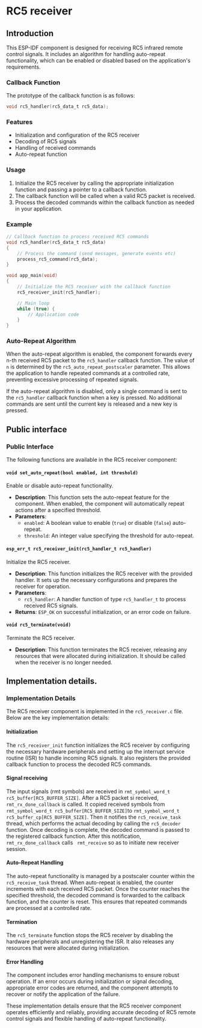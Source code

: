 # RC5 receiver
## Introduction

This ESP-IDF component is designed for receiving RC5 infrared remote control signals. It includes an algorithm for handling auto-repeat functionality, which can be enabled or disabled based on the application's requirements.

### Callback Function

The prototype of the callback function is as follows:

```c
void rc5_handler(rc5_data_t rc5_data);
```


### Features
- Initialization and configuration of the RC5 receiver
- Decoding of RC5 signals
- Handling of received commands
- Auto-repeat function

### Usage
1. Initialize the RC5 receiver by calling the appropriate initialization function and passing a pointer to a callback function.
2. The callback function will be called when a valid RC5 packet is received.
3. Process the decoded commands within the callback function as needed in your application.

### Example
```c
// Callback function to process received RC5 commands
void rc5_handler(rc5_data_t rc5_data)
{
    // Process the command (send messages, generate events etc)
    process_rc5_command(rc5_data);
}

void app_main(void)
{
    // Initialize the RC5 receiver with the callback function
    rc5_receiver_init(rc5_handler);

    // Main loop
    while (true) {
        // Application code
    }
}
```

### Auto-Repeat Algorithm

When the auto-repeat algorithm is enabled, the component forwards every n-th received RC5 packet to the `rc5_handler` callback function. The value of `n` is determined by the `rc5_auto_repeat_postscaler` parameter. This allows the application to handle repeated commands at a controlled rate, preventing excessive processing of repeated signals.

If the auto-repeat algorithm is disabled, only a single command is sent to the `rc5_handler` callback function when a key is pressed. No additional commands are sent until the current key is released and a new key is pressed.

## Public interface

### Public Interface

The following functions are available in the RC5 receiver component:

#### `void set_auto_repeat(bool enabled, int threshold)`

Enable or disable auto-repeat functionality.

- **Description**: This function sets the auto-repeat feature for the component. When enabled, the component will automatically repeat actions after a specified threshold.
- **Parameters**:
    - `enabled`: A boolean value to enable (`true`) or disable (`false`) auto-repeat.
    - `threshold`: An integer value specifying the threshold for auto-repeat.

#### `esp_err_t rc5_receiver_init(rc5_handler_t rc5_handler)`

Initialize the RC5 receiver.

- **Description**: This function initializes the RC5 receiver with the provided handler. It sets up the necessary configurations and prepares the receiver for operation.
- **Parameters**:
    - `rc5_handler`: A handler function of type `rc5_handler_t` to process received RC5 signals.
- **Returns**: `ESP_OK` on successful initialization, or an error code on failure.

#### `void rc5_terminate(void)`

Terminate the RC5 receiver.

- **Description**: This function terminates the RC5 receiver, releasing any resources that were allocated during initialization. It should be called when the receiver is no longer needed.

## Implementation details.

### Implementation Details

The RC5 receiver component is implemented in the `rc5_receiver.c` file. Below are the key implementation details:

#### Initialization

The `rc5_receiver_init` function initializes the RC5 receiver by configuring the necessary hardware peripherals and setting up the interrupt service routine (ISR) to handle incoming RC5 signals. It also registers the provided callback function to process the decoded RC5 commands.

#### Signal receiving

The input signals (rmt symbols) are received in `rmt_symbol_word_t rc5_buffer[RC5_BUFFER_SIZE]`. After a RC5 packet si received, `rmt_rx_done_callback` is called. It copied received symbols from `rmt_symbol_word_t rc5_buffer[RC5_BUFFER_SIZE]`to `rmt_symbol_word_t rc5_buffer_cp[RC5_BUFFER_SIZE]`. Then it notifies the `rc5_receive_task` thread, which performs the actual decoding by calling the `rc5_decoder` function. Once decoding is complete, the decoded command is passed to the registered callback function. After this notification, `rmt_rx_done_callback` calls ` rmt_receive` so as to initiate new receiver session.

#### Auto-Repeat Handling

The auto-repeat functionality is managed by a postscaler counter within the `rc5_receive_task` thread. When auto-repeat is enabled, the counter increments with each received RC5 packet. Once the counter reaches the specified threshold, the decoded command is forwarded to the callback function, and the counter is reset. This ensures that repeated commands are processed at a controlled rate.

#### Termination

The `rc5_terminate` function stops the RC5 receiver by disabling the hardware peripherals and unregistering the ISR. It also releases any resources that were allocated during initialization.

#### Error Handling

The component includes error handling mechanisms to ensure robust operation. If an error occurs during initialization or signal decoding, appropriate error codes are returned, and the component attempts to recover or notify the application of the failure.

These implementation details ensure that the RC5 receiver component operates efficiently and reliably, providing accurate decoding of RC5 remote control signals and flexible handling of auto-repeat functionality.


